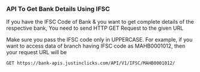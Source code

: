 ### API To Get Bank Details Using IFSC

If you have the IFSC Code of Bank & you want to get complete details of the respective bank, You need to send HTTP GET Request to the given URL 

Make sure you pass the IFSC code only in UPPERCASE. For example, if you want to access data of branch having IFSC code as MAHB0001012, then your request URL will be 
```
GET https://bank-apis.justinclicks.com/API/V1/IFSC/MAHB0001012/
```